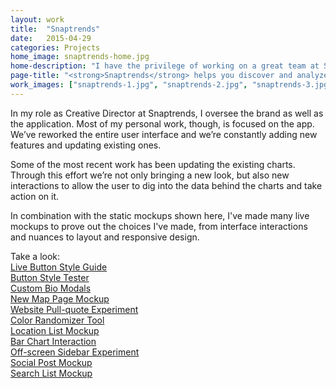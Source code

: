 ```yaml
---
layout: work
title:  "Snaptrends"
date:   2015-04-29
categories: Projects
home_image: snaptrends-home.jpg
home-description: "I have the privilege of working on a great team at Snaptrends, guiding the brand, interface, and user experience as we build the best location-based social insight and analysis tool available."
page-title: "<strong>Snaptrends</strong> helps you discover and analyze social media users and their posts, leading to actionable insight about your area or interest."
work_images: ["snaptrends-1.jpg", "snaptrends-2.jpg", "snaptrends-3.jpg", "snaptrends-4.jpg", "snaptrends-5.jpg", "snaptrends-6.jpg", "snaptrends-7.jpg", "snaptrends-8.jpg"]
---
```


In my role as Creative Director at Snaptrends, I oversee the brand as well as the application. Most of my personal work, though, is focused on the app. We&rsquo;ve reworked the entire user interface and we&rsquo;re constantly adding new features and updating existing ones.

Some of the most recent work has been updating the existing charts. Through this effort we&rsquo;re not only bringing a new look, but also new interactions to allow the user to dig into the data behind the charts and take action on it.

In combination with the static mockups shown here, I've made many live mockups to prove out the choices I've made, from interface interactions and nuances to layout and responsive design.

Take a look:<br>
<a href="http://codepen.io/shaunrfox/full/dPZobW/">Live Button Style Guide</a><br>
<a href="http://codepen.io/shaunrfox/full/gbmGOp/">Button Style Tester</a><br>
<a href="http://codepen.io/shaunrfox/full/YXmQbv/">Custom Bio Modals</a><br>
<a href="http://codepen.io/shaunrfox/full/OVeLWx/">New Map Page Mockup</a><br>
<a href="http://codepen.io/shaunrfox/full/BNbEbr/">Website Pull-quote Experiment</a><br>
<a href="http://codepen.io/shaunrfox/full/bdxKrR/">Color Randomizer Tool</a><br>
<a href="http://codepen.io/shaunrfox/full/bdqomZ/">Location List Mockup</a><br>
<a href="http://codepen.io/shaunrfox/full/OVNVqm/">Bar Chart Interaction</a><br>
<a href="http://codepen.io/shaunrfox/full/YXyaJv/">Off-screen Sidebar Experiment</a><br>
<a href="http://codepen.io/shaunrfox/full/NPBmMm/">Social Post Mockup</a><br>
<a href="http://codepen.io/shaunrfox/full/vOEQww/">Search List Mockup</a>
